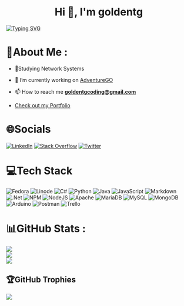 
<h1 align="center">Hi 👋, I'm goldentg</h1>


[![Typing SVG](https://readme-typing-svg.herokuapp.com?size=30&center=true&multiline=true&width=800&height=100&lines=A+passionate+networking+student+from+Canada)](https://git.io/typing-svg)

# 💫About Me :
- 🏫Studying Network Systems

- 🔭 I’m currently working on [AdventureGO]([https://github.com/goldentg/Jyme](https://github.com/TeamAdventureGo))

- 📫 How to reach me **goldentgcoding@gmail.com**

- [Check out my Portfolio](https://evannorman.ca)


# 🌐Socials
[![LinkedIn](https://img.shields.io/badge/LinkedIn-%230077B5.svg?logo=linkedin&logoColor=white)](https://linkedin.com/in/evan-norman3b9901211) [![Stack Overflow](https://img.shields.io/badge/-Stackoverflow-FE7A16?logo=stack-overflow&logoColor=white)](https://stackoverflow.com/users/12752379) [![Twitter](https://img.shields.io/badge/Twitter-%231DA1F2.svg?logo=Twitter&logoColor=white)](https://twitter.com/ANetPhoenix) 

# 💻Tech Stack
![Fedora](https://img.shields.io/badge/Fedora-294172?style=for-the-badge&logo=fedora&logoColor=white) ![Linode](https://img.shields.io/badge/linode-00A95C?style=for-the-badge&logo=linode&logoColor=white) ![C#](https://img.shields.io/badge/c%23-%23239120.svg?style=for-the-badge&logo=c-sharp&logoColor=white) ![Python](https://img.shields.io/badge/python-3670A0?style=for-the-badge&logo=python&logoColor=ffdd54) ![Java](https://img.shields.io/badge/java-%23ED8B00.svg?style=for-the-badge&logo=java&logoColor=white) ![JavaScript](https://img.shields.io/badge/javascript-%23323330.svg?style=for-the-badge&logo=javascript&logoColor=%23F7DF1E) ![Markdown](https://img.shields.io/badge/markdown-%23000000.svg?style=for-the-badge&logo=markdown&logoColor=white) ![.Net](https://img.shields.io/badge/.NET-5C2D91?style=for-the-badge&logo=.net&logoColor=white) ![NPM](https://img.shields.io/badge/NPM-%23000000.svg?style=for-the-badge&logo=npm&logoColor=white) ![NodeJS](https://img.shields.io/badge/node.js-6DA55F?style=for-the-badge&logo=node.js&logoColor=white) ![Apache](https://img.shields.io/badge/apache-%23D42029.svg?style=for-the-badge&logo=apache&logoColor=white) ![MariaDB](https://img.shields.io/badge/MariaDB-003545?style=for-the-badge&logo=mariadb&logoColor=white) ![MySQL](https://img.shields.io/badge/mysql-%2300f.svg?style=for-the-badge&logo=mysql&logoColor=white) ![MongoDB](https://img.shields.io/badge/MongoDB-%234ea94b.svg?style=for-the-badge&logo=mongodb&logoColor=white) ![Arduino](https://img.shields.io/badge/-Arduino-00979D?style=for-the-badge&logo=Arduino&logoColor=white) ![Postman](https://img.shields.io/badge/Postman-FF6C37?style=for-the-badge&logo=postman&logoColor=white) ![Trello](https://img.shields.io/badge/Trello-%23026AA7.svg?style=for-the-badge&logo=Trello&logoColor=white)

# 📊GitHub Stats :
![](https://github-readme-stats.vercel.app/api?username=goldentg&theme=gruvbox&hide_border=false&include_all_commits=false&count_private=false)<br/>
![](https://github-readme-streak-stats.herokuapp.com/?user=goldentg&theme=gruvbox&hide_border=false)<br/>
![](https://github-readme-stats.vercel.app/api/top-langs/?username=goldentg&theme=gruvbox&hide_border=false&include_all_commits=false&count_private=false&layout=compact)

## 🏆GitHub Trophies
![](https://github-profile-trophy.vercel.app/?username=goldentg&theme=radical&no-frame=false&no-bg=false&margin-w=4)
